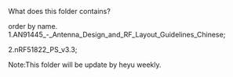 What does this folder contains?

order by name.  
  1.AN91445_-_Antenna_Design_and_RF_Layout_Guidelines_Chinese;
  
  2.nRF51822_PS_v3.3;

Note:This folder will be update by heyu weekly.
